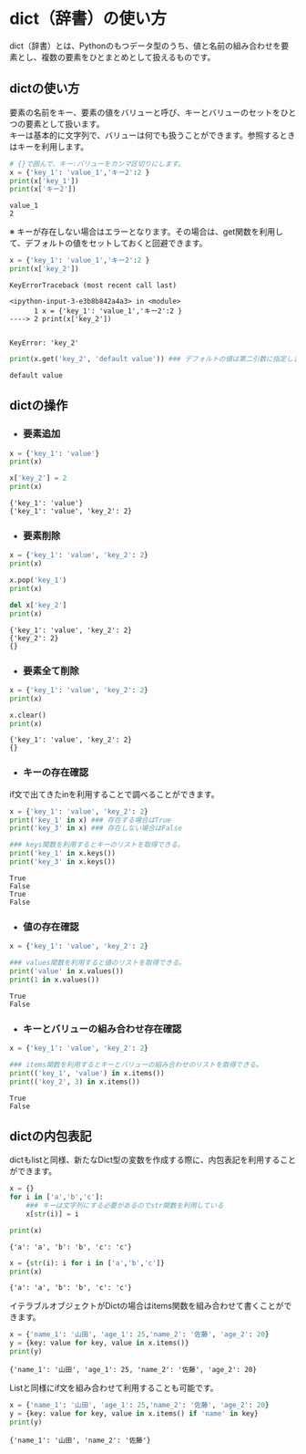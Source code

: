 # dict（辞書）の使い方
dict（辞書）とは、Pythonのもつデータ型のうち、値と名前の組み合わせを要素とし、複数の要素をひとまとめとして扱えるものです。

## dictの使い方
要素の名前をキー、要素の値をバリューと呼び、キーとバリューのセットをひとつの要素として扱います。  
キーは基本的に文字列で、バリューは何でも扱うことができます。参照するときはキーを利用します。


```python
# {}で囲んで、キー:バリューをカンマ区切りにします。
x = {'key_1': 'value_1','キー2':2 }
print(x['key_1'])
print(x['キー2'])
```

    value_1
    2


※ キーが存在しない場合はエラーとなります。その場合は、get関数を利用して、デフォルトの値をセットしておくと回避できます。


```python
x = {'key_1': 'value_1','キー2':2 }
print(x['key_2'])
```


    

    KeyErrorTraceback (most recent call last)

    <ipython-input-3-e3b8b842a4a3> in <module>
          1 x = {'key_1': 'value_1','キー2':2 }
    ----> 2 print(x['key_2'])
    

    KeyError: 'key_2'



```python
print(x.get('key_2', 'default value')) ### デフォルトの値は第二引数に指定します。
```

    default value


## dictの操作
* ### 要素追加


```python
x = {'key_1': 'value'}
print(x)

x['key_2'] = 2
print(x)
```

    {'key_1': 'value'}
    {'key_1': 'value', 'key_2': 2}


* ### 要素削除


```python
x = {'key_1': 'value', 'key_2': 2}
print(x)

x.pop('key_1')
print(x)

del x['key_2']
print(x)
```

    {'key_1': 'value', 'key_2': 2}
    {'key_2': 2}
    {}


* ### 要素全て削除


```python
x = {'key_1': 'value', 'key_2': 2}
print(x)

x.clear()
print(x)
```

    {'key_1': 'value', 'key_2': 2}
    {}


* ### キーの存在確認
if文で出てきたinを利用することで調べることができます。


```python
x = {'key_1': 'value', 'key_2': 2}
print('key_1' in x) ### 存在する場合はTrue
print('key_3' in x) ### 存在しない場合はFalse

### keys関数を利用するとキーのリストを取得できる。
print('key_1' in x.keys())
print('key_3' in x.keys())
```

    True
    False
    True
    False


* ### 値の存在確認


```python
x = {'key_1': 'value', 'key_2': 2}

### values関数を利用すると値のリストを取得できる。
print('value' in x.values())
print(1 in x.values())
```

    True
    False


* ### キーとバリューの組み合わせ存在確認


```python
x = {'key_1': 'value', 'key_2': 2}

### items関数を利用するとキーとバリューの組み合わせのリストを取得できる。
print(('key_1', 'value') in x.items())
print(('key_2', 3) in x.items())
```

    True
    False


## dictの内包表記
dictもlistと同様、新たなDict型の変数を作成する際に、内包表記を利用することができます。


```python
x = {}
for i in ['a','b','c']:
    ### キーは文字列にする必要があるのでstr関数を利用している
    x[str(i)] = i

print(x)
```

    {'a': 'a', 'b': 'b', 'c': 'c'}



```python
x = {str(i): i for i in ['a','b','c']}
print(x)
```

    {'a': 'a', 'b': 'b', 'c': 'c'}


イテラブルオブジェクトがDictの場合はitems関数を組み合わせて書くことができます。


```python
x = {'name_1': '山田', 'age_1': 25,'name_2': '佐藤', 'age_2': 20}
y = {key: value for key, value in x.items()}
print(y)
```

    {'name_1': '山田', 'age_1': 25, 'name_2': '佐藤', 'age_2': 20}


Listと同様にif文を組み合わせて利用することも可能です。


```python
x = {'name_1': '山田', 'age_1': 25,'name_2': '佐藤', 'age_2': 20}
y = {key: value for key, value in x.items() if 'name' in key}
print(y)
```

    {'name_1': '山田', 'name_2': '佐藤'}


